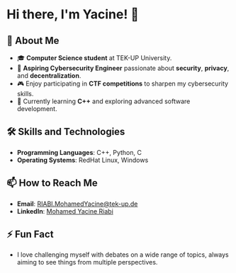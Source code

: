 # Hi there, I'm Yacine! 👋

## 🚀 About Me
- 🎓 **Computer Science student** at TEK-UP University.
- 🔐 **Aspiring Cybersecurity Engineer** passionate about **security**, **privacy**, and **decentralization**.
- 🎮 Enjoy participating in **CTF competitions** to sharpen my cybersecurity skills.
- 🌱 Currently learning **C++** and exploring advanced software development.

## 🛠️ Skills and Technologies
- **Programming Languages**: C++, Python, C
- **Operating Systems**: RedHat Linux, Windows

## 📫 How to Reach Me
- **Email**: [RIABI.MohamedYacine@tek-up.de](mailto:RIABI.MohamedYacine@tek-up.de)
- **LinkedIn**: [Mohamed Yacine Riabi](https://www.linkedin.com/in/mohamedyacineriabi/)

## ⚡ Fun Fact
- I love challenging myself with debates on a wide range of topics, always aiming to see things from multiple perspectives.
